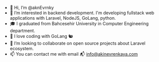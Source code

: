 - 👋 Hi, I’m @aknEvrnky
- 👀 I’m interested in backend development. I'm developing fullstack web applications with Laravel, NodeJS, GoLang, python.
- 🎓 I graduated from Bahcesehir University in Computer Engineering department.
- 🌱 I love coding with GoLang 🐿️
- 💞️ I’m looking to collaborate on open source projects about Laravel ecosystem.
- 📫 You can contact me with email 📬 [info@akinevrenkaya.com](mailto:info@akinevrenkaya.com)

<!---
aknEvrnky/aknEvrnky is a ✨ special ✨ repository because its `README.md` (this file) appears on your GitHub profile.
You can click the Preview link to take a look at your changes.
--->
